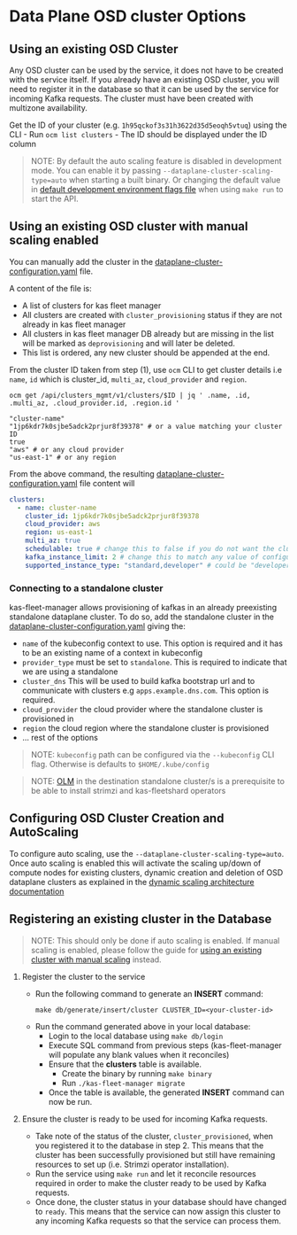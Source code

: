 # Data Plane OSD cluster Options
## Using an existing OSD Cluster

Any OSD cluster can be used by the service, it does not have to be created with the service itself. If you already have an existing OSD
cluster, you will need to register it in the database so that it can be used by the service for incoming Kafka requests.  The cluster must have been created with multizone availability.

Get the ID of your cluster (e.g. `1h95qckof3s31h3622d35d5eoqh5vtuq`) using the CLI
        - Run `ocm list clusters`
        - The ID should be displayed under the ID column

>NOTE: By default the auto scaling feature is disabled in development mode. You can enable it by passing `--dataplane-cluster-scaling-type=auto` when starting a built binary. Or changing the default value in [default development environment flags file](../internal/kafka/internal/environments/development.go) when using `make run` to start the API.

## Using an existing OSD cluster with manual scaling enabled

You can manually add the cluster in the [dataplane-cluster-configuration.yaml](../config/dataplane-cluster-configuration.yaml) file. 

A content of the file is:

- A list of clusters for kas fleet manager
- All clusters are created with `cluster_provisioning` status if they are not already in kas fleet manager
- All clusters in kas fleet manager DB already but are missing in the list will be marked as `deprovisioning` and will later be deleted.
- This list is ordered, any new cluster should be appended at the end.

From the cluster ID taken from step (1), use `ocm` CLI to get cluster details i.e `name`, `id` which is cluster_id, `multi_az`, `cloud_provider` and `region`.
```shell
ocm get /api/clusters_mgmt/v1/clusters/$ID | jq ' .name, .id, .multi_az, .cloud_provider.id, .region.id '

"cluster-name"
"1jp6kdr7k0sjbe5adck2prjur8f39378" # or a value matching your cluster ID 
true
"aws" # or any cloud provider
"us-east-1" # or any region
```

From the above command, the resulting [dataplane-cluster-configuration.yaml](../config/dataplane-cluster-configuration.yaml) file content will
```yaml
clusters:
  - name: cluster-name
    cluster_id: 1jp6kdr7k0sjbe5adck2prjur8f39378
    cloud_provider: aws
    region: us-east-1
    multi_az: true
    schedulable: true # change this to false if you do not want the cluster to be schedulable
    kafka_instance_limit: 2 # change this to match any value of configuration
    supported_instance_type: "standard,developer" # could be "developer", "standard" or both i.e "standard,developer" or "developer,standard". Defaults to "standard,developer" if not set
```
### Connecting to a standalone cluster

kas-fleet-manager allows provisioning of kafkas in an already preexisting standalone dataplane cluster. To do so, add the standalone cluster in the [dataplane-cluster-configuration.yaml](../config/dataplane-cluster-configuration.yaml) giving the:
 - `name` of the kubeconfig context to use. This option is required and it has to be an existing name of a context in kubeconfig
 - `provider_type` must be set to `standalone`. This is required to indicate that we are using a standalone
 - `cluster_dns` This will be used to build kafka bootstrap url and to communicate with clusters e.g `apps.example.dns.com`. This option is required.
 - `cloud_provider` the cloud provider where the standalone cluster is provisioned in
 - `region` the cloud region where the standalone cluster is provisioned
 - ... rest of the options

> NOTE: `kubeconfig` path can be configured via the `--kubeconfig` CLI flag. Otherwise is defaults to `$HOME/.kube/config`

> NOTE: [OLM](https://github.com/operator-framework/operator-lifecycle-manager#installation) in the destination standalone cluster/s is a prerequisite to be able to install strimzi and kas-fleetshard operators
 
## Configuring OSD Cluster Creation and AutoScaling

To configure auto scaling, use the `--dataplane-cluster-scaling-type=auto`. 
Once auto scaling is enabled this will activate the scaling up/down of compute nodes for existing clusters, dynamic creation and deletion of OSD dataplane clusters as explained in the [dynamic scaling architecture documentation](./architecture/data-plane-osd-cluster-dynamic-scaling.md) 

## Registering an existing cluster in the Database

>NOTE: This should only be done if auto scaling is enabled. If manual scaling is enabled, please follow the guide for [using an existing cluster with manual scaling](#using-an-existing-osd-cluster-with-manual-scaling-enabled) instead.

1. Register the cluster to the service
    - Run the following command to generate an **INSERT** command:
      ```
      make db/generate/insert/cluster CLUSTER_ID=<your-cluster-id>
      ```
    - Run the command generated above in your local database:
        - Login to the local database using `make db/login`
        - Execute SQL command from previous steps (kas-fleet-manager will populate any blank values when it reconciles)
        - Ensure that the **clusters** table is available.
            - Create the binary by running `make binary`
            - Run `./kas-fleet-manager migrate`
        - Once the table is available, the generated **INSERT** command can now be run.

2. Ensure the cluster is ready to be used for incoming Kafka requests.
    - Take note of the status of the cluster, `cluster_provisioned`, when you registered it to the database in step 2. This means that the cluster has been successfully provisioned but still have remaining resources to set up (i.e. Strimzi operator installation).
    - Run the service using `make run` and let it reconcile resources required in order to make the cluster ready to be used by Kafka requests.
    - Once done, the cluster status in your database should have changed to `ready`. This means that the service can now assign this cluster to any incoming Kafka requests so that the service can process them.
